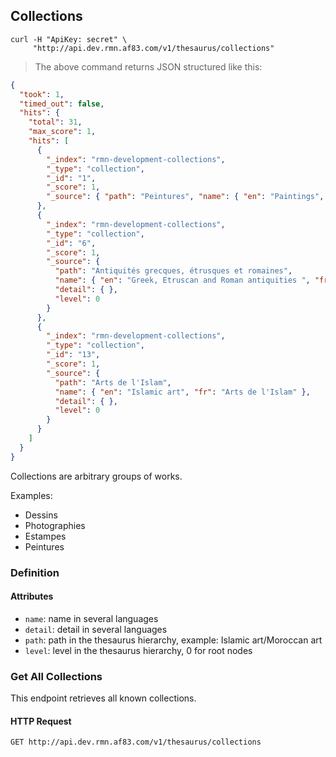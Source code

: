 ## Collections

```shell
curl -H "ApiKey: secret" \
     "http://api.dev.rmn.af83.com/v1/thesaurus/collections"
```

> The above command returns JSON structured like this:

```json
{
  "took": 1,
  "timed_out": false,
  "hits": {
    "total": 31,
    "max_score": 1,
    "hits": [
      {
        "_index": "rmn-development-collections",
        "_type": "collection",
        "_id": "1",
        "_score": 1,
        "_source": { "path": "Peintures", "name": { "en": "Paintings", "fr": "Peintures" }, "detail": { }, "level": 0 }
      },
      {
        "_index": "rmn-development-collections",
        "_type": "collection",
        "_id": "6",
        "_score": 1,
        "_source": {
          "path": "Antiquités grecques, étrusques et romaines",
          "name": { "en": "Greek, Etruscan and Roman antiquities ", "fr": "Antiquités grecques, étrusques et romaines" },
          "detail": { },
          "level": 0
        }
      },
      {
        "_index": "rmn-development-collections",
        "_type": "collection",
        "_id": "13",
        "_score": 1,
        "_source": {
          "path": "Arts de l'Islam",
          "name": { "en": "Islamic art", "fr": "Arts de l'Islam" },
          "detail": { },
          "level": 0
        }
      }
    ]
  }
}
```

Collections are arbitrary groups of works.

Examples:

- Dessins
- Photographies
- Estampes
- Peintures

### Definition

#### Attributes

* `name`: name in several languages
* `detail`: detail in several languages
* `path`: path in the thesaurus hierarchy, example: Islamic art/Moroccan art
* `level`: level in the thesaurus hierarchy, 0 for root nodes

### Get All Collections


This endpoint retrieves all known collections.

#### HTTP Request

`GET http://api.dev.rmn.af83.com/v1/thesaurus/collections`
